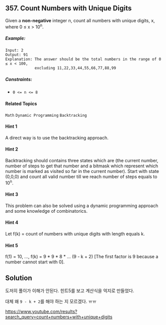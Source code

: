 ## 357. Count Numbers with Unique Digits

Given a **non-negative** integer n, count all numbers with unique digits, x, where 0 ≤ x &gt; 10<sup>n</sup>.

##### Example:

```
Input: 2
Output: 91 
Explanation: The answer should be the total numbers in the range of 0 ≤ x < 100, 
             excluding 11,22,33,44,55,66,77,88,99
```

##### Constraints:

* `0 <= n <= 8`

#### Related Topics

`Math` `Dynamic Programming` `Backtracking`

#### Hint 1

A direct way is to use the backtracking approach.

#### Hint 2

Backtracking should contains three states which are (the current number, number of steps to get that number and a bitmask which represent which number is marked as visited so far in the current number). Start with state (0,0,0) and count all valid number till we reach number of steps equals to 10<sup>n</sup>.

#### Hint 3

This problem can also be solved using a dynamic programming approach and some knowledge of combinatorics.

#### Hint 4

Let f(k) = count of numbers with unique digits with length equals k.

#### Hint 5

f(1) = 10, ..., f(k) = 9 * 9 * 8 * ... (9 - k + 2) &#91;The first factor is 9 because a number cannot start with 0&#93;.


## Solution

도저히 풀이가 이해가 안된다. 힌트5를 보고 계산식을 억지로 만들었다.

대체 왜 `9 - k + 2`를 해야 하는 지 모르겠다. ㅠㅠ

https://www.youtube.com/results?search_query=count+numbers+with+unique+digits
